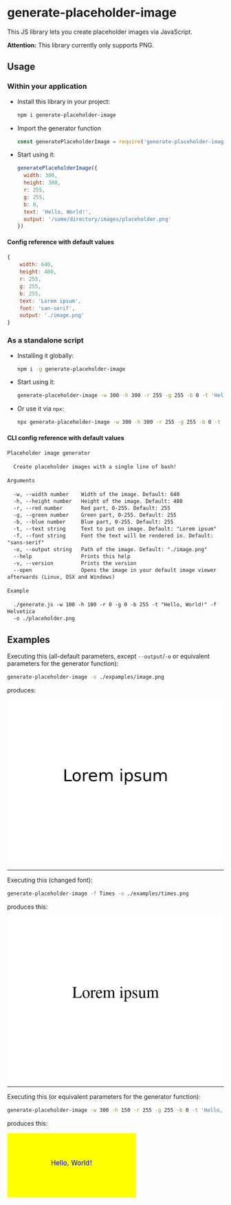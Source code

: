 # generate-placeholder-image

This JS library lets you create placeholder images via JavaScript.

**Attention:** This library currently only supports PNG.

## Usage

### Within your application

* Install this library in your project:
    ```bash
    npm i generate-placeholder-image
    ```

* Import the generator function
    ```javascript
    const generatePlaceholderImage = require('generate-placeholder-image')
    ```
  
* Start using it:
    ```javascript
    generatePlaceholderImage({
      width: 300,
      height: 300,
      r: 255,
      g: 255,
      b: 0,
      text: 'Hello, World!',
      output: '/some/directory/images/placeholder.png'
    })
    ```

#### Config reference with default values

```javascript
{
    width: 640,
    height: 480,
    r: 255,
    g: 255,
    b: 255,
    text: 'Lorem ipsum',
    font: 'san-serif',
    output: './image.png'
}
```

### As a standalone script

* Installing it globally:
    ```bash
    npm i -g generate-placeholder-image
    ```

* Start using it:
    ```bash
    generate-placeholder-image -w 300 -h 300 -r 255 -g 255 -b 0 -t 'Hello, World!' -o '/some/directory/images/placeholder.png'
    ```

* Or use it via `npx`:
    ```bash
    npx generate-placeholder-image -w 300 -h 300 -r 255 -g 255 -b 0 -t 'Hello, World!' -o '/some/directory/images/placeholder.png'
    ```

#### CLI config reference with default values

```
Placeholder image generator

  Create placeholder images with a single line of bash! 

Arguments

  -w, --width number    Width of the image. Default: 640                                    
  -h, --height number   Height of the image. Default: 480                                   
  -r, --red number      Red part, 0-255. Default: 255                                       
  -g, --green number    Green part, 0-255. Default: 255                                     
  -b, --blue number     Blue part, 0-255. Default: 255                                      
  -t, --text string     Text to put on image. Default: "Lorem ipsum"                        
  -f, --font string     Font the text will be rendered in. Default: "sans-serif"            
  -o, --output string   Path of the image. Default: "./image.png"                           
  --help                Prints this help                                                    
  -v, --version         Prints the version                                                  
  --open                Opens the image in your default image viewer afterwards (Linux, OSX and Windows)

Example

  ./generate.js -w 100 -h 100 -r 0 -g 0 -b 255 -t "Hello, World!" -f Helvetica  
  -o ./placeholder.png     
```

## Examples

Executing this (all-default parameters, except `--output`/`-o` or equivalent parameters for the generator function):

```bash
generate-placeholder-image -o ./expamples/image.png
```

produces:

![image.png](./examples/image.png)

---

Executing this (changed font):

```bash
generate-placeholder-image -f Times -o ./examples/times.png
```

produces this:

![times.png](./examples/times.png)

---

Executing this (or equivalent parameters for the generator function):

```bash
generate-placeholder-image -w 300 -h 150 -r 255 -g 255 -b 0 -t 'Hello, World!' -o ./examples/hello-world.png
```

produces this:

![hello-world.png](./examples/hello-world.png)
